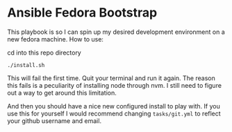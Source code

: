 # Ansible Fedora Bootstrap

This playbook is so I can spin up my desired development environment on a new
fedora machine. How to use:

cd into this repo directory

```shell
./install.sh
```

This will fail the first time. Quit your terminal and run it again. The reason
this fails is a peculiarity of installing node through nvm. I still need to
figure out a way to get around this limitation.

And then you should have a nice new configured install to play with. If you use
this for yourself I would recommend changing `tasks/git.yml` to reflect your
github username and email.
